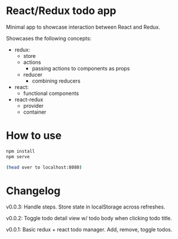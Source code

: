 # React/Redux todo app

Minimal app to showcase interaction between React and Redux.

Showcases the following concepts:

- redux:
  - store
  - actions
    - passing actions to components as props
  - reducer
    - combining reducers
- react:
  - functional components
- react-redux
  - provider
  - container

# How to use

```sh
npm install
npm serve

(head over to localhost:8080)
```

# Changelog

v0.0.3: Handle steps. Store state in localStorage across refreshes.

v0.0.2: Toggle todo detail view w/ todo body when clicking todo title.

v0.0.1: Basic redux + react todo manager. Add, remove, toggle todos.
